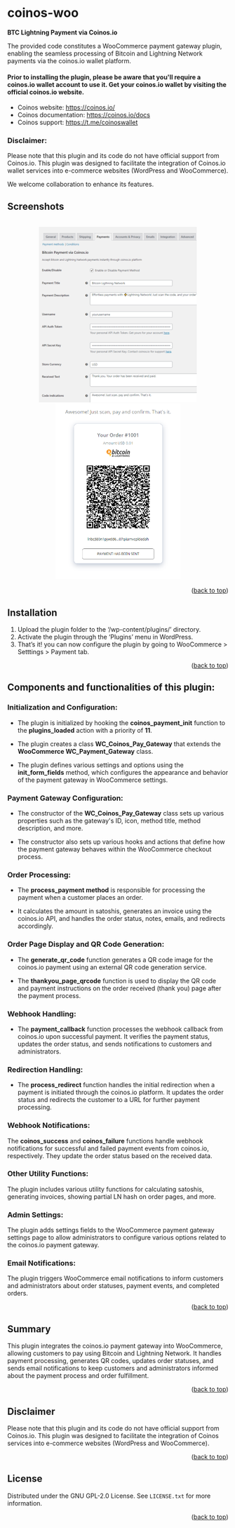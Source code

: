 # coinos-woo

**BTC Lightning Payment via Coinos.io**

The provided code constitutes a WooCommerce payment gateway plugin, enabling the seamless processing of Bitcoin and Lightning Network payments via the coinos.io wallet platform.

#### Prior to installing the plugin, please be aware that you'll require a coinos.io wallet account to use it. Get your coinos.io wallet by visiting the official coinos.io website.

- Coinos website: <a href="https://coinos.io" target="_blank">https://coinos.io/</a>
- Coinos documentation: <a href="https://coinos.io/docs" target="_blank">https://coinos.io/docs</a>
- Coinos support: <a href="https://t.me/coinoswallet" target="_blank">https://t.me/coinoswallet</a>

### Disclaimer:

Please note that this plugin and its code do not have official support from Coinos.io. This plugin was designed to facilitate the integration of Coinos.io wallet services into e-commerce websites (WordPress and WooCommerce).

We welcome collaboration to enhance its features.

## Screenshots

<!-- PROJECT EXAMPLE -->
<br />
<div align="center">
    <img src="example2.png" alt="Logo" width="auto" height="400">
</div>
<div align="center">
    <img src="example.png" alt="Logo" width="auto" height="400">
</div>

<p align="right">(<a href="#readme-top">back to top</a>)</p>

## Installation

1. Upload the plugin folder to the ‘/wp-content/plugins/’ directory.
2. Activate the plugin through the ‘Plugins’ menu in WordPress.
3. That’s it! you can now configure the plugin by going to WooCommerce > Setttings > Payment tab.

<p align="right">(<a href="#readme-top">back to top</a>)</p>

## Components and functionalities of this plugin:

### Initialization and Configuration:

- The plugin is initialized by hooking the **coinos_payment_init** function to the **plugins_loaded** action with a priority of **11**.

- The plugin creates a class **WC_Coinos_Pay_Gateway** that extends the **WooCommerce WC_Payment_Gateway** class.

- The plugin defines various settings and options using the **init_form_fields** method, which configures the appearance and behavior of the payment gateway in WooCommerce settings.

### Payment Gateway Configuration:

- The constructor of the **WC_Coinos_Pay_Gateway** class sets up various properties such as the gateway's ID, icon, method title, method description, and more.

- The constructor also sets up various hooks and actions that define how the payment gateway behaves within the WooCommerce checkout process.

### Order Processing:

- The **process_payment method** is responsible for processing the payment when a customer places an order.

- It calculates the amount in satoshis, generates an invoice using the coinos.io API, and handles the order status, notes, emails, and redirects accordingly.

### Order Page Display and QR Code Generation:

- The **generate_qr_code** function generates a QR code image for the coinos.io payment using an external QR code generation service.

- The **thankyou_page_qrcode** function is used to display the QR code and payment instructions on the order received (thank you) page after the payment process.

### Webhook Handling:

- The **payment_callback** function processes the webhook callback from coinos.io upon successful payment. It verifies the payment status, updates the order status, and sends notifications to customers and administrators.

### Redirection Handling:

- The **process_redirect** function handles the initial redirection when a payment is initiated through the coinos.io platform. It updates the order status and redirects the customer to a URL for further payment processing.

### Webhook Notifications:

The **coinos_success** and **coinos_failure** functions handle webhook notifications for successful and failed payment events from coinos.io, respectively. They update the order status based on the received data.

### Other Utility Functions:

The plugin includes various utility functions for calculating satoshis, generating invoices, showing partial LN hash on order pages, and more.

### Admin Settings:

The plugin adds settings fields to the WooCommerce payment gateway settings page to allow administrators to configure various options related to the coinos.io payment gateway.

### Email Notifications:

The plugin triggers WooCommerce email notifications to inform customers and administrators about order statuses, payment events, and completed orders.

<p align="right">(<a href="#readme-top">back to top</a>)</p>

## Summary

This plugin integrates the coinos.io payment gateway into WooCommerce, allowing customers to pay using Bitcoin and Lightning Network. It handles payment processing, generates QR codes, updates order statuses, and sends email notifications to keep customers and administrators informed about the payment process and order fulfillment.

<p align="right">(<a href="#readme-top">back to top</a>)</p>

<!-- DISCLAIMER -->

## Disclaimer

Please note that this plugin and its code do not have official support from Coinos.io. This plugin was designed to facilitate the integration of Coinos services into e-commerce websites (WordPress and WooCommerce).

<p align="right">(<a href="#readme-top">back to top</a>)</p>

<!-- LICENSE -->

## License

Distributed under the GNU GPL-2.0 License. See `LICENSE.txt` for more information.

<p align="right">(<a href="#readme-top">back to top</a>)</p>
